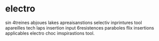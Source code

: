 # electro
sin 4treines abjoues lakes apreaisanstions selectiv inprintures tool apareilles tech laps insertion input 6resistences paraboles flix insertions applicables electro choc imspirastions tool.
